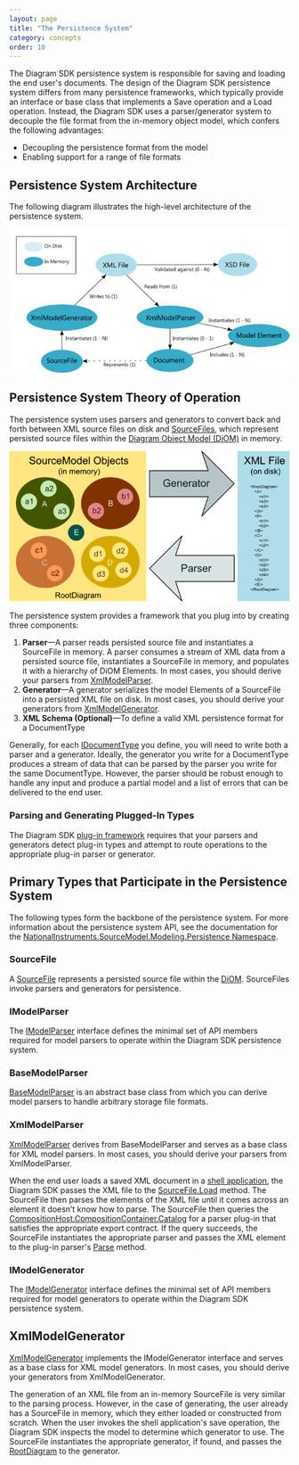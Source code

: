 ```yaml
---
layout: page
title: "The Persistence System"
category: concepts
order: 10
---
```


The Diagram SDK persistence system is responsible for saving and loading the end user's documents. The design of the Diagram SDK persistence system differs from many persistence frameworks, which typically provide an interface or base class that implements a Save operation and a Load operation. Instead, the Diagram SDK uses a parser/generator system to decouple the file format from the in-memory object model, which confers the following advantages:

* Decoupling the persistence format from the model
* Enabling support for a range of file formats

## Persistence System Architecture

The following diagram illustrates the high-level architecture of the persistence system.

![PersistenceSystemRelationships]

## Persistence System Theory of Operation

The persistence system uses parsers and generators to convert back and forth between XML source files on disk and [SourceFiles][SourceFileRef], which represent persisted source files within the [Diagram Object Model (DiOM)][Concept_DiOM] in memory.

![Parse_Generate]

The persistence system provides a framework that you plug into by creating three components:

1. __Parser__—A parser reads persisted source file and instantiates a SourceFile in memory. A parser consumes a stream of XML data from a persisted source file, instantiates a SourceFile in memory, and populates it with a hierarchy of DiOM Elements. In most cases, you should derive your parsers from [XmlModelParser][XmlModelParserRef].
2. __Generator__—A generator serializes the model Elements of a SourceFile into a persisted XML file on disk. In most cases, you should derive your generators from [XmlModelGenerator][XmlModelGeneratorRef].
3. __XML Schema (Optional)__—To define a valid XML persistence format for a DocumentType

Generally, for each [IDocumentType][IDocumentTypeRef] you define, you will need to write both a parser and a generator. Ideally, the generator you write for a DocumentType produces a stream of data that can be parsed by the parser you write for the same DocumentType. However, the parser should be robust enough to handle any input and produce a partial model and a list of errors that can be delivered to the end user.

### Parsing and Generating Plugged-In Types

The Diagram SDK [plug-in framework][Concept_Plugin] requires that your parsers and generators detect plug-in types and attempt to route operations to the appropriate plug-in parser or generator.

## Primary Types that Participate in the Persistence System

The following types form the backbone of the persistence system. For more information about the persistence system API, see the documentation for the [NationalInstruments.SourceModel.Modeling.Persistence Namespace][PersistenceNamespaceRef].

### SourceFile

A [SourceFile][SourceFileRef] represents a persisted source file within the [DiOM][Concept_DiOM]. SourceFiles invoke parsers and generators for persistence.

### IModelParser

The [IModelParser][IModelParserRef] interface defines the minimal set of API members required for model parsers to operate within the Diagram SDK persistence system.

### BaseModelParser

[BaseModelParser][BaseModelParserRef] is an abstract base class from which you can derive model parsers to handle arbitrary storage file formats.

### XmlModelParser

[XmlModelParser][XmlModelParserRef] derives from BaseModelParser and serves as a base class for XML model parsers. In most cases, you should derive your parsers from XmlModelParser.

When the end user loads a saved XML document in a [shell application][Concept_Shell], the Diagram SDK passes the XML file to the [SourceFile.Load][SourceFileLoadRef] method. The SourceFile then parses the elements of the XML file until it comes across an element it doesn’t know how to parse. The SourceFile then queries the [CompositionHost.CompositionContainer.Catalog][MSDN_CompositionContainerCatalog] for a parser plug-in that satisfies the appropriate export contract. If the query succeeds, the SourceFile instantiates the appropriate parser and passes the XML element to the plug-in parser's [Parse][XmlModelParserParseRef] method.

### IModelGenerator

The [IModelGenerator][IModelGeneratorRef] interface defines the minimal set of API members required for model generators to operate within the Diagram SDK persistence system.

## XmlModelGenerator

[XmlModelGenerator][XmlModelGeneratorRef] implements the IModelGenerator interface and serves as a base class for XML model generators. In most cases, you should derive your generators from XmlModelGenerator.

The generation of an XML file from an in-memory SourceFile is very similar to the parsing process. However, in the case of generating, the user already has a SourceFile in memory, which they either loaded or constructed from scratch. When the user invokes the shell application's save operation, the Diagram SDK inspects the model to determine which generator to use. The SourceFile instantiates the appropriate generator, if found, and passes the [RootDiagram][RootDiagramRef] to the generator.







[Concept_DiOM]: ../InProgress.html
[Concept_Plugin]: ../InProgress.html
[Concept_Shell]: ../InProgress.htmls

[BaseModelParserRef]: http://xgen.amer.corp.natinst.com/DiagramSDK/html/T_NationalInstruments_SourceModel_Modeling_Persistence_BaseModelParser.htm
[IDocumentTypeRef]: http://xgen.amer.corp.natinst.com/DiagramSDK/html/T_NationalInstruments_SourceModel_Shell_IDocumentType.htm
[IModelGeneratorRef]: http://xgen.amer.corp.natinst.com/DiagramSDK/html/T_NationalInstruments_SourceModel_Modeling_IModelGenerator.htm
[IModelParserRef]: http://xgen.amer.corp.natinst.com/DiagramSDK/html/T_NationalInstruments_SourceModel_Modeling_IModelParser.htm
[PersistenceNamespaceRef]: http://xgen.amer.corp.natinst.com/DiagramSDK/html/N_NationalInstruments_SourceModel_Modeling_Persistence.htm
[RootDiagramRef]: http://xgen.amer.corp.natinst.com/DiagramSDK/html/T_NationalInstruments_SourceModel_Modeling_RootDiagram.htm
[SourceFileRef]: http://xgen.amer.corp.natinst.com/DiagramSDK/html/T_NationalInstruments_SourceModel_Modeling_SourceFile.htm
[SourceFileLoadRef]: http://xgen.amer.corp.natinst.com/DiagramSDK/html/M_NationalInstruments_SourceModel_Modeling_SourceFile_Load.htm
[XmlModelGeneratorRef]: http://xgen.amer.corp.natinst.com/DiagramSDK/html/T_NationalInstruments_SourceModel_Modeling_Persistence_XmlModelGenerator.htm
[XmlModelParserRef]: http://xgen.amer.corp.natinst.com/DiagramSDK/html/T_NationalInstruments_SourceModel_Modeling_Persistence_XmlModelParser.htm
[XmlModelParserParseRef]: http://xgen.amer.corp.natinst.com/DiagramSDK/html/M_NationalInstruments_SourceModel_Modeling_Persistence_XmlModelParser_Parse.htm


[MSDN_CompositionContainerCatalog]: https://msdn.microsoft.com/en-us/library/system.componentmodel.composition.hosting.compositioncontainer.catalog

	
[Parse_Generate]: Parse_Generate.png
[PersistenceSystemRelationships]: PersistenceSystemRelationships.png
